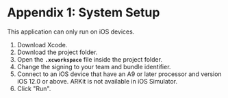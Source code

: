 # Appendix 1: System Setup

<!-- 
This could be a list of papers by the author for example 
-->

This application can only run on iOS devices.
1. Download Xcode.
2. Download the project folder.
3. Open the **`.xcworkspace`** file inside the project folder.
4. Change the signing to your team and bundle identifier.
5. Connect to an iOS device that have an A9 or later processor and version iOS 12.0 or above. ARKit is not available in iOS Simulator.
6. Click "Run".




